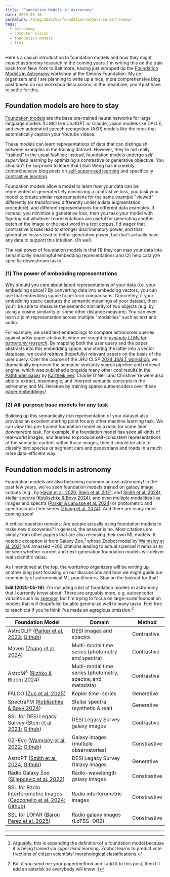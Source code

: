```yaml
---
title: 'Foundation Models in Astronomy'
date: 2025-05-16
permalink: /blog/2025/05/foundation-models-in-astronomy/
tags:
  - astronomy
  - computer-vision
  - foundation-models
  - llms
---
```


Here's a casual introduction to foundation models and how they might impact astronomy research in the coming years. I'm writing this on the train back from New York to Baltimore, having just wrapped up the [Foundation Models in Astronomy](https://events.simonsfoundation.org/event/0aff2690-f1cb-485f-833a-429b6c7eb7ef/summary?tm=8eYg1qvbYoaoB-i3qiSGVDkdnLEYU8RX4tCGRKsTY_w) workshop at the Simons Foundation. My co-organizers and I are planning to write up a nice, more comprehensive blog post based on our workshop discussions; in the meantime, you'll just have to settle for this.

## Foundation models are here to stay

[Foundation models](https://crfm.stanford.edu/report.html) are the base pre-trained neural networks for large language models (LLMs) like ChatGPT or Claude, vision models like DALLE, and even automated speech recognition (ASR) models like the ones that automatically caption your Youtube videos. 

These models can learn representations of data that can distinguish between examples in the training dataset. However, they're not really "trained" in the usual fashion; instead, foundation models undergo *self-supervised* learning by optimizing a contrastive or generative objective. You shouldn't be surprised to learn that Lilian Weng has incredibly comprehensive blog posts on [self-supervised learning](https://lilianweng.github.io/posts/2019-11-10-self-supervised/) and specifically [contrastive learning](https://lilianweng.github.io/posts/2021-05-31-contrastive/).

Foundation models allow a model to learn *how* your data can be represented or generated. By minimizing a contrastive loss, you task your model to create similar representations for the same example "viewed" differently (or transformed differently under a data augmentation procedure), and different representations for different data examples. If instead, you minimize a generative loss, then you task your model with figuring out whatever representations are useful for generating another patch of the image or the next word in a text corpus. I'd wager that contrastive losses lead to stronger discriminatory power, and that generative losses lead to better generative power, but don't actually have any data to support this intuition. Oh well. 

The real power of foundation models is that (1) they can map your data into semantically meaningful embedding representations and (2) help catalyze specific downstream tasks. 

### (1) The power of embedding representations

Why should you care about latent representations of your data (i.e. your embedding space)? By converting data into embedding vectors, you can use that embedding space to perform comparisons. Concretely, if your embedding space captures the semantic meanings of your dataset, then you'll be able to measure the semantic similarity of two objects (e.g. by using a cosine similarity or some other distance measure). You can even learn a joint representation across multiple "modalities" such as text and audio.

For example, we used text embeddings to compare astronomer queries against arXiv paper abstracts when we sought to [*evaluate LLMs for astronomy research*](https://arxiv.org/abs/2405.20389). By mapping both the user query and the paper abstracts into this embedding space, and storing the latter into a vector database, we could retrieve (hopefully) relevant papers on the basis of the user query. Over the course of the JHU CLSP [2024 JSALT workshop](https://www.clsp.jhu.edu/workshops/2024-jelinek-summer-workshop-on-speech-and-language-technology/), we dramatically improved the semantic similarity search pipeline and retrieval engine, which was published alongside many other cool results in the [Pathfinder paper](https://arxiv.org/abs/2408.01556) by [Kartheik Iyer](https://kartheikiyer.github.io/). Charlie O'Neill and Christine Ye were also able to extract, disentangle, and interpret semantic concepts in the astronomy and ML literature by training sparse autoencoders over these [paper embeddings](https://arxiv.org/abs/2408.00657)!

### (2) All-purpose base models for any task

Building up this semantically rich representation of your dataset also provides an excellent starting point for any other machine learning task. We can view this pre-trained foundation model as a *base* for some later *downstream* task. For example, if a foundation model has seen all kinds of real-world images, and learned to produce self-consistent representations of the semantic content within those images, then it should be able to classify bird species or segment cars and pedestrians and roads in a much more data-efficient way.

## Foundation models in astronomy

Foundation models are also becoming common across astronomy! In the past few years, we've seen foundation models trained on galaxy image cutouts (e.g., by [Hayat et al. 2020](https://arxiv.org/abs/2012.13083), [Stein et al. 2021](https://arxiv.org/abs/2110.00023), and [Smith et al. 2024](https://arxiv.org/abs/2405.14930)), stellar spectra ([Koblischke & Bovy 2024](https://arxiv.org/abs/2411.04750)), and even multiple modalities like images and spectra ([Parker & Lanusse et al. 2024](https://arxiv.org/abs/2310.03024)) or photometric and spectroscopic time series ([Zhang et al. 2024](https://arxiv.org/abs/2408.16829)). And there are many more coming soon!

A critical question remains: Are people actually using foundation models to make new discoveries? In general, the answer is no. Most citations are simply from other papers that are also releasing their own ML models. A notable exception is from Galaxy Zoo,[^1] whose Zoobot model by [Walmsley et al. 2021](https://arxiv.org/abs/2102.08414) has amassed ~200 citations leading to actual science! It remains to be seen whether current and next-generation foundation models will deliver real scientific value.

As I mentioned at the top, the workshop organizers will be writing up another blog post focusing on our discussions and how we might guide our community of astronomical ML practitioners. Stay on the lookout for that!

**Edit (2025-05-19)**: I'm including a list of foundation models in astronomy that I currently know about. There are arguably more, e.g. autoencoder variants such as [spender](https://arxiv.org/abs/2211.07890), but I'm trying to focus on large-scale foundation models that will (hopefully) be able generalize well to many tasks. Feel free to reach out if you're think I've made an egregious omission.[^2]

| Foundation Model                          | Domain                                                                 | Method                                             |
|-------------------------------------------------------------------|----------------------------------------------------------------------|----------------------------------------------------|
| AstroCLIP ([Parker et al. 2023](https://arxiv.org/abs/2310.03024); [Github](https://github.com/PolymathicAI/AstroCLIP)) | DESI images and spectra                                | Contrastive                   |
| Maven ([Zhang et al. 2024](https://arxiv.org/abs/2408.16829)) | Multi-modal time series (photometry and spectra)                | Contrastive                 |
| AstroM$^3$ ([Rizhko & Bloom 2024](https://arxiv.org/abs/2411.08842))   | Multi-modal time series (photometry, spectra, and metadata)       | Contrastive              |
| FALCO ([Zuo et al. 2025](https://arxiv.org/abs/2504.20290))        | Kepler time-series                                                   | Generative                         |
| SpectraFM ([Koblischke & Bovy 2024](https://arxiv.org/abs/2411.04750)) | Stellar spectra (synthetic & real)                                 | Generative        |
| SSL for DESI Legacy Survey ([Stein et al. 2021](https://arxiv.org/abs/2110.00023); [Github](https://github.com/georgestein/ssl-legacysurvey)) | DESI Legacy Survey galaxy images                                      | Contrastive                     |
| GZ-Evo ([Walmsley et al. 2022](https://arxiv.org/abs/2206.11927); [Github](https://github.com/mwalmsley/galaxy-datasets)) | Galaxy images (multiple observatories)                                           | Constrastive                        |
| AstroPT ([Smith et al. 2024](https://arxiv.org/abs/2405.14930); [Github](https://github.com/Smith42/astroPT))     | DESI Legacy Survey Galaxy images                                      | Generative                          |
| Radio Galaxy Zoo ([Slijepcevic et al. 2022](https://arxiv.org/abs/2204.08816)) | Radio-wavelength galaxy images                           | Constrastive                    |
| SSL for Radio Interferometric Images ([Cecconello et al. 2024](https://arxiv.org/abs/2411.14078); [Github](https://github.com/dr4thmos/solo-learn-radio)) | Radio interferometric images                                        | Constrastive                   |
| SSL for LOFAR ([Baron Perez et al. 2025](https://arxiv.org/abs/2503.19111)) | Radio galaxy images (LoTSS-DR2)                                  | Constrastive         |

---

[^1]: Arguably, this is expanding the definition of a foundation model because it is being trained via *supervised* learning. Zoobot learns to predict vote fractions of citizen scientists' morphological classifications.
[^2]: But if you send me your paper/method and I add it to this post, then I'll add an asterisk so everybody will know ;) 